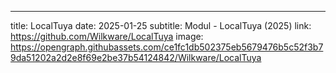 ---
title: LocalTuya
date: 2025-01-25
subtitle: Modul - LocalTuya (2025)
link: https://github.com/Wilkware/LocalTuya
image: https://opengraph.githubassets.com/ce1fc1db502375eb5679476b5c52f3b79da51202a2d2e8f69e2be37b54124842/Wilkware/LocalTuya
